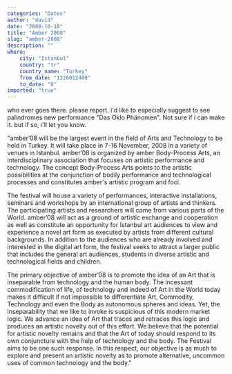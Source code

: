 ```yaml
---
categories: "Dates"
author: "david"
date: "2008-10-18"
title: "Amber 2008"
slug: "amber-2008"
description: ""
where: 
    city: "Istanbul"
    country: "tr"
    country_name: "Turkey"
    from_date: "1226012400"
    to_date: "0"
imported: "true"
---
```



[](http://08.a-m-b-e-r.net)

who ever goes there. please report. i'd like to especially suggest to see palindromes new performance "Das Oklo Phänomen".
Not sure if i can make it. but if so, i'll let you know.
<!--break-->
"amber’08 will be the largest event in the field of Arts and Technology to be held in Turkey. It will take place in 7-16 November, 2008 in a variety of venues in Istanbul. amber’08 is organized by amber Body-Process Arts, an interdisciplinary association that focuses on artistic performance and technology. The concept Body-Process Arts points to the artistic possibilities at the conjunction of bodily performance and technological processes and constitutes amber's artistic program and foci.

The festival will house a variety of performances, interactive installations, seminars and workshops by an international group of artists and thinkers. The participating artists and researchers will come from various parts of the World. amber’08 will act as a ground of artistic exchange and cooperation as well as constitute an opportunity for Istanbul art audiences to view and experience a novel art form as executed by artists from different cultural backgrounds. In addition to the audiences who are already involved and interested in the digital art form, the festival seeks to attract a larger public that includes the general art audiences, students in diverse artistic and technological fields and children.

The primary objective of amber’08 is to promote the idea of an Art that is inseparable from technology and the human body. The incessant commodification of life, of technology and indeed of Art in the World today makes it difficult if not impossible to differentiate Art, Commodity, Technology and even the Body as autonomous spheres and ideas. Yet, the inseparability that we like to invoke is suspicious of this modern market logic. We advance an idea of Art that traces and retraces this logic and produces an artistic novelty out of this effort. We believe that the potential for artistic novelty remains and that the Art of today should respond to its own conjuncture with the help of technology and the body. The Festival aims to be one such response. In this respect, our objective is as much to explore and present an artistic novelty as to promote alternative, uncommon uses of common technology and the body."